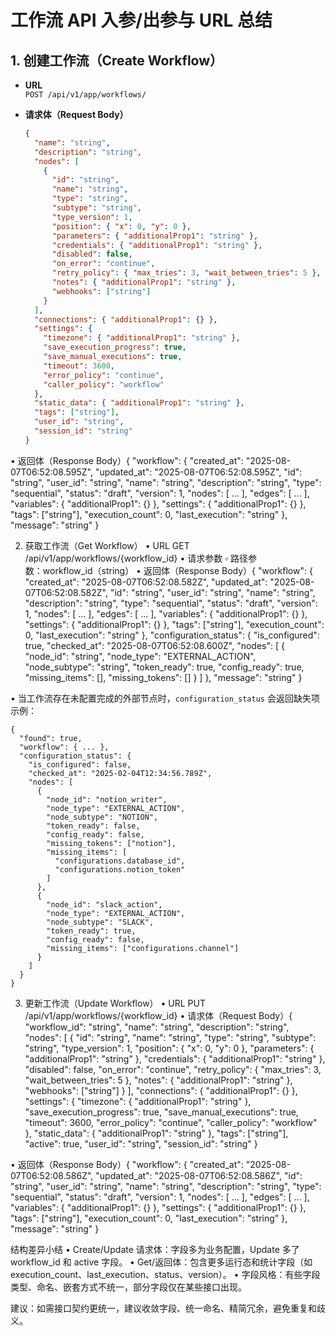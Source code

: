 # 工作流 API 入参/出参与 URL 总结

## 1. 创建工作流（Create Workflow）

- **URL**  
  `POST /api/v1/app/workflows/`

- **请求体（Request Body）**
  ```json
  {
    "name": "string",
    "description": "string",
    "nodes": [
      {
        "id": "string",
        "name": "string",
        "type": "string",
        "subtype": "string",
        "type_version": 1,
        "position": { "x": 0, "y": 0 },
        "parameters": { "additionalProp1": "string" },
        "credentials": { "additionalProp1": "string" },
        "disabled": false,
        "on_error": "continue",
        "retry_policy": { "max_tries": 3, "wait_between_tries": 5 },
        "notes": { "additionalProp1": "string" },
        "webhooks": ["string"]
      }
    ],
    "connections": { "additionalProp1": {} },
    "settings": {
      "timezone": { "additionalProp1": "string" },
      "save_execution_progress": true,
      "save_manual_executions": true,
      "timeout": 3600,
      "error_policy": "continue",
      "caller_policy": "workflow"
    },
    "static_data": { "additionalProp1": "string" },
    "tags": ["string"],
    "user_id": "string",
    "session_id": "string"
  }

 • 返回体（Response Body）{
  "workflow": {
    "created_at": "2025-08-07T06:52:08.595Z",
    "updated_at": "2025-08-07T06:52:08.595Z",
    "id": "string",
    "user_id": "string",
    "name": "string",
    "description": "string",
    "type": "sequential",
    "status": "draft",
    "version": 1,
    "nodes": [ ... ],
    "edges": [ ... ],
    "variables": { "additionalProp1": {} },
    "settings": { "additionalProp1": {} },
    "tags": ["string"],
    "execution_count": 0,
    "last_execution": "string"
  },
  "message": "string"
}

2. 获取工作流（Get Workflow）
 • URL
‎⁠GET /api/v1/app/workflows/{workflow_id}⁠
 • 请求参数
 ▫ 路径参数：‎⁠workflow_id⁠（string）
• 返回体（Response Body）{
 "workflow": {
   "created_at": "2025-08-07T06:52:08.582Z",
   "updated_at": "2025-08-07T06:52:08.582Z",
   "id": "string",
   "user_id": "string",
   "name": "string",
   "description": "string",
   "type": "sequential",
   "status": "draft",
   "version": 1,
   "nodes": [ ... ],
   "edges": [ ... ],
   "variables": { "additionalProp1": {} },
   "settings": { "additionalProp1": {} },
   "tags": ["string"],
   "execution_count": 0,
   "last_execution": "string"
 },
 "configuration_status": {
   "is_configured": true,
   "checked_at": "2025-08-07T06:52:08.600Z",
   "nodes": [
     {
       "node_id": "string",
       "node_type": "EXTERNAL_ACTION",
       "node_subtype": "string",
       "token_ready": true,
       "config_ready": true,
       "missing_items": [],
       "missing_tokens": []
     }
   ]
 },
 "message": "string"
}

• 当工作流存在未配置完成的外部节点时，`configuration_status` 会返回缺失项示例：

```
{
  "found": true,
  "workflow": { ... },
  "configuration_status": {
    "is_configured": false,
    "checked_at": "2025-02-04T12:34:56.789Z",
    "nodes": [
      {
        "node_id": "notion_writer",
        "node_type": "EXTERNAL_ACTION",
        "node_subtype": "NOTION",
        "token_ready": false,
        "config_ready": false,
        "missing_tokens": ["notion"],
        "missing_items": [
          "configurations.database_id",
          "configurations.notion_token"
        ]
      },
      {
        "node_id": "slack_action",
        "node_type": "EXTERNAL_ACTION",
        "node_subtype": "SLACK",
        "token_ready": true,
        "config_ready": false,
        "missing_items": ["configurations.channel"]
      }
    ]
  }
}
```

3. 更新工作流（Update Workflow）
 • URL
‎⁠PUT /api/v1/app/workflows/{workflow_id}⁠
 • 请求体（Request Body）{
  "workflow_id": "string",
  "name": "string",
  "description": "string",
  "nodes": [
    {
      "id": "string",
      "name": "string",
      "type": "string",
      "subtype": "string",
      "type_version": 1,
      "position": { "x": 0, "y": 0 },
      "parameters": { "additionalProp1": "string" },
      "credentials": { "additionalProp1": "string" },
      "disabled": false,
      "on_error": "continue",
      "retry_policy": { "max_tries": 3, "wait_between_tries": 5 },
      "notes": { "additionalProp1": "string" },
      "webhooks": ["string"]
    }
  ],
  "connections": { "additionalProp1": {} },
  "settings": {
    "timezone": { "additionalProp1": "string" },
    "save_execution_progress": true,
    "save_manual_executions": true,
    "timeout": 3600,
    "error_policy": "continue",
    "caller_policy": "workflow"
  },
  "static_data": { "additionalProp1": "string" },
  "tags": ["string"],
  "active": true,
  "user_id": "string",
  "session_id": "string"
}

 • 返回体（Response Body）{
  "workflow": {
    "created_at": "2025-08-07T06:52:08.586Z",
    "updated_at": "2025-08-07T06:52:08.586Z",
    "id": "string",
    "user_id": "string",
    "name": "string",
    "description": "string",
    "type": "sequential",
    "status": "draft",
    "version": 1,
    "nodes": [ ... ],
    "edges": [ ... ],
    "variables": { "additionalProp1": {} },
    "settings": { "additionalProp1": {} },
    "tags": ["string"],
    "execution_count": 0,
    "last_execution": "string"
  },
  "message": "string"
}

结构差异小结
 • Create/Update 请求体：字段多为业务配置，Update 多了 ‎⁠workflow_id⁠ 和 ‎⁠active⁠ 字段。
 • Get/返回体：包含更多运行态和统计字段（如 ‎⁠execution_count⁠、‎⁠last_execution⁠、‎⁠status⁠、‎⁠version⁠）。
 • 字段风格：有些字段类型、命名、嵌套方式不统一，部分字段仅在某些接口出现。

建议：如需接口契约更统一，建议收敛字段、统一命名、精简冗余，避免重复和歧义。
